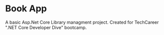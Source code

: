 # Book App
A basic Asp.Net Core Library managment project. Created for TechCareer ".NET Core Developer Dive" bootcamp.
